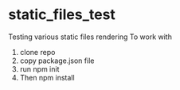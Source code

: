 # static_files_test
Testing various static files rendering
To work with 
1. clone repo
2. copy package.json file
3. run npm init
4. Then npm install
